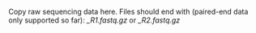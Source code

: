 Copy raw sequencing data here.
Files should end with (paired-end data only supported so far): 
*_R1.fastq.gz* or *_R2.fastq.gz*

